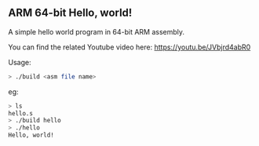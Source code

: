 ARM 64-bit Hello, world!
--------------------------

A simple hello world program in 64-bit ARM assembly.

You can find the related Youtube video here: https://youtu.be/JVbjrd4abR0

Usage:
```bash
> ./build <asm file name>
```

eg:
```bash
> ls
hello.s
> ./build hello
> ./hello
Hello, world!
```
